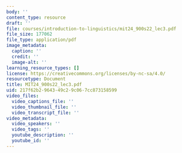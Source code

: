 ```yaml
---
body: ''
content_type: resource
draft: ''
file: courses/introduction-to-linguistics/mit24_900s22_lec3.pdf
file_size: 177062
file_type: application/pdf
image_metadata:
  caption: ''
  credit: ''
  image-alt: ''
learning_resource_types: []
license: https://creativecommons.org/licenses/by-nc-sa/4.0/
resourcetype: Document
title: MIT24_900s22_lec3.pdf
uid: 217f62b2-9643-49c2-9c06-7cc873158599
video_files:
  video_captions_file: ''
  video_thumbnail_file: ''
  video_transcript_file: ''
video_metadata:
  video_speakers: ''
  video_tags: ''
  youtube_description: ''
  youtube_id: ''
---
```

